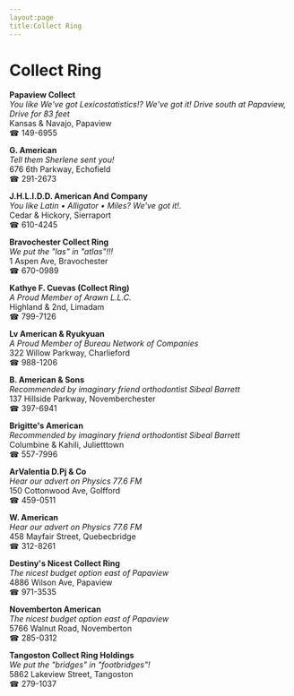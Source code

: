 ```yaml
---
layout:page
title:Collect Ring
---
```

# Collect Ring

**Papaview Collect**  
_You like We've got Lexicostatistics!? We've got it! 
Drive south at Papaview, Drive for 83 feet_  
Kansas & Navajo, Papaview  
☎ 149-6955



**G. American**  
_Tell them Sherlene sent you!_  
676 6th Parkway, Echofield  
☎ 291-2673



**J.H.L.I.D.D. American And Company**  
_You like Latin • Alligator • Miles? We've got it!._  
Cedar & Hickory, Sierraport  
☎ 610-4245



**Bravochester Collect Ring**  
_We put the "las" in "atlas"!!!_  
1 Aspen Ave, Bravochester  
☎ 670-0989



**Kathye F. Cuevas (Collect Ring)**  
_A Proud Member of Arawn L.L.C._  
Highland & 2nd, Limadam  
☎ 799-7126



**Lv American & Ryukyuan**  
_A Proud Member of Bureau Network of Companies_  
322 Willow Parkway, Charlieford  
☎ 988-1206



**B. American & Sons**  
_Recommended by imaginary friend orthodontist Sibeal Barrett_  
137 Hillside Parkway, Novemberchester  
☎ 397-6941



**Brigitte's American**  
_Recommended by imaginary friend orthodontist Sibeal Barrett_  
Columbine & Kahili, Julietttown  
☎ 557-7996



**ArValentia D.Pj & Co**  
_Hear our advert on Physics 77.6 FM_  
150 Cottonwood Ave, Golfford  
☎ 459-0511



**W. American**  
_Hear our advert on Physics 77.6 FM_  
458 Mayfair Street, Quebecbridge  
☎ 312-8261



**Destiny's Nicest Collect Ring**  
_The nicest budget option east of Papaview_  
4886 Wilson Ave, Papaview  
☎ 971-3535



**Novemberton American**  
_The nicest budget option east of Papaview_  
5766 Walnut Road, Novemberton  
☎ 285-0312



**Tangoston Collect Ring Holdings**  
_We put the "bridges" in "footbridges"!_  
5862 Lakeview Street, Tangoston  
☎ 279-1037



